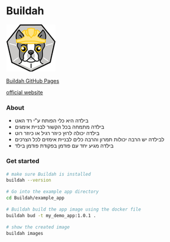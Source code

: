 # Buildah
![Buildah](../images/buildah.png)

[Buildah GitHub Pages](https://github.com/containers/buildah)

[official website](https://buildah.io/)

### About

- בילדה היא כלי הפותח ע"י רד האט
- בילדה מתמחה בכל הקשור לבניית אימגים
- בילדה יכולה לרוץ כיוזר רגיל או כיוזר רוט
- לבילדה יש הרבה יכולות תמרון והרבה כלים לבניית אימזים לכל הצרכים
- בילדה מגיע יחד עם פודמן בפקודת פודמן בילד


### Get started
```sh
# make sure Buildah is installed
buildah --version
```

```sh
# Go into the example app directory
cd Buildah/example_app
```

```sh
# Buildah build the app image using the docker file
buildah bud -t my_demo_app:1.0.1 .
```

```sh
# show the created image
buildah images
```


